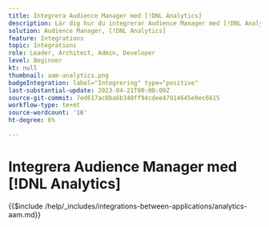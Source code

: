 ```yaml
---
title: Integrera Audience Manager med [!DNL Analytics]
description: Lär dig hur du integrerar Audience Manager med [!DNL Analytics].
solution: Audience Manager, [!DNL Analytics]
feature: Integrations
topic: Integrations
role: Leader, Architect, Admin, Developer
level: Beginner
kt: null
thumbnail: aam-analytics.png
badgeIntegration: label="Integrering" type="positive"
last-substantial-update: 2023-04-21T00:00:00Z
source-git-commit: 7ed617ac0ba6b340ff94cdee47914645e0ec6615
workflow-type: tm+mt
source-wordcount: '16'
ht-degree: 6%

---
```



# Integrera Audience Manager med [!DNL Analytics]

{{$include /help/_includes/integrations-between-applications/analytics-aam.md}}
